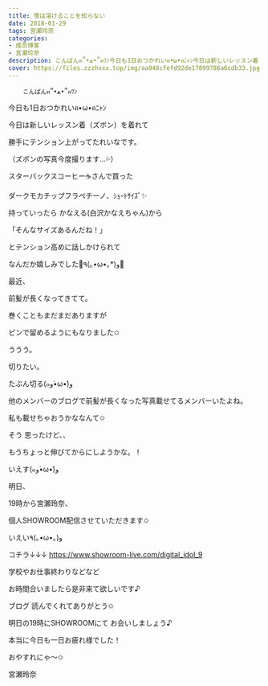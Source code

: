 ```yaml
---
title: 雪は溶けることを知らない
date: 2018-01-29
tags: 宮瀬玲奈
categories: 
- 成员博客
- 宮瀬玲奈
description: こんばんฅ՞•ﻌ•՞ฅﾜﾝ今日も1日おつかれいฅ•ω•ฅﾆｬﾝ今日は新しいレッスン着（ズボン）を着れて勝手にテンション上がってたれいなです。（ズボンの写真今度撮り...
cover: https://files.zzzhxxx.top/img/aa948cfefd92de17899786a6cdb33.jpg 
---
```


        こんばんฅ՞•ﻌ•՞ฅﾜﾝ



今日も1日おつかれいฅ•ω•ฅﾆｬﾝ
















今日は新しいレッスン着（ズボン）を着れて

勝手にテンション上がってたれいなです。



（ズボンの写真今度撮ります...💦）
















スターバックスコーヒー☕️さんで買った

ダークモカチップフラペチーノ、ｼｮｰﾄｻｲｽﾞ✨






持っていったら
かなえる(白沢かなえちゃん)から


「そんなサイズあるんだね！」



とテンション高めに話しかけられて


なんだか嬉しみでした🌟٩(｡•ω•｡*)و🌟













最近、





前髪が長くなってきてて。


巻くこともまだまだありますが

ピンで留めるようにもなりました✩





ううう。



切りたい。





たぶん切る(๑و•̀ω•́)و







他のメンバーのブログで前髪が長くなった写真載せてるメンバーいたよね。


私も載せちゃおうかななんて✩




そう
思ったけど、、





もうちょっと伸びてからにしようかな。！






いえす(๑و•̀ω•́)و



















明日、



19時から宮瀬玲奈、

個人SHOWROOM配信させていただきます✩


いえい٩(｡•ω•｡)و





コチラ↓↓↓
https://www.showroom-live.com/digital_idol_9




学校やお仕事終わりなどなど

お時間合いましたら是非来て欲しいです♪








ブログ
読んでくれてありがとう✩




明日の19時にSHOWROOMにて
お会いしましょう♪


本当に今日も一日お疲れ様でした！


おやすれにゃ～✩



宮瀬玲奈


